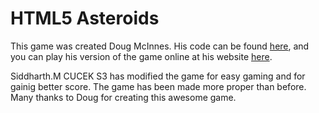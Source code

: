 # HTML5 Asteroids

This game was created Doug McInnes. His code can be found
[here](https://github.com/dmcinnes/HTML5-Asteroids), and you can play his
version of the game online at his website
[here](http://dougmcinnes.com/2010/05/12/html-5-asteroids/).

Siddharth.M CUCEK S3 has modified the game for easy gaming and for gainig better score. The game has been made more proper than before.
Many thanks to Doug for creating this awesome game.
